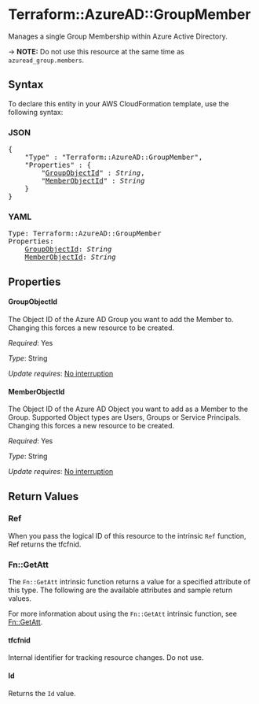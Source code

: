 # Terraform::AzureAD::GroupMember

Manages a single Group Membership within Azure Active Directory.

-> **NOTE:** Do not use this resource at the same time as `azuread_group.members`.

## Syntax

To declare this entity in your AWS CloudFormation template, use the following syntax:

### JSON

<pre>
{
    "Type" : "Terraform::AzureAD::GroupMember",
    "Properties" : {
        "<a href="#groupobjectid" title="GroupObjectId">GroupObjectId</a>" : <i>String</i>,
        "<a href="#memberobjectid" title="MemberObjectId">MemberObjectId</a>" : <i>String</i>
    }
}
</pre>

### YAML

<pre>
Type: Terraform::AzureAD::GroupMember
Properties:
    <a href="#groupobjectid" title="GroupObjectId">GroupObjectId</a>: <i>String</i>
    <a href="#memberobjectid" title="MemberObjectId">MemberObjectId</a>: <i>String</i>
</pre>

## Properties

#### GroupObjectId

The Object ID of the Azure AD Group you want to add the Member to.  Changing this forces a new resource to be created.

_Required_: Yes

_Type_: String

_Update requires_: [No interruption](https://docs.aws.amazon.com/AWSCloudFormation/latest/UserGuide/using-cfn-updating-stacks-update-behaviors.html#update-no-interrupt)

#### MemberObjectId

The Object ID of the Azure AD Object you want to add as a Member to the Group. Supported Object types are Users, Groups or Service Principals. Changing this forces a new resource to be created.

_Required_: Yes

_Type_: String

_Update requires_: [No interruption](https://docs.aws.amazon.com/AWSCloudFormation/latest/UserGuide/using-cfn-updating-stacks-update-behaviors.html#update-no-interrupt)

## Return Values

### Ref

When you pass the logical ID of this resource to the intrinsic `Ref` function, Ref returns the tfcfnid.

### Fn::GetAtt

The `Fn::GetAtt` intrinsic function returns a value for a specified attribute of this type. The following are the available attributes and sample return values.

For more information about using the `Fn::GetAtt` intrinsic function, see [Fn::GetAtt](https://docs.aws.amazon.com/AWSCloudFormation/latest/UserGuide/intrinsic-function-reference-getatt.html).

#### tfcfnid

Internal identifier for tracking resource changes. Do not use.

#### Id

Returns the <code>Id</code> value.

